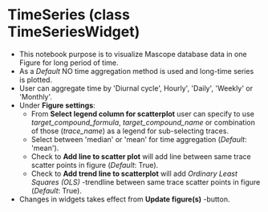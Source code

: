 # TimeSeries (class TimeSeriesWidget)

- This notebook purpose is to visualize Mascope database data in one Figure for long period of time.
- As a _Default_ NO time aggregation method is used and long-time series is plotted.
- User can aggregate time by 'Diurnal cycle', Hourly', 'Daily', 'Weekly' or 'Monthly'.
- Under **Figure settings**:
  - From **Select legend column for scatterplot** user can specify to use _target_compound_formula_, _target_compound_name_ or combination of those (_trace_name_) as a legend for sub-selecting traces.
  - Select between 'median' or 'mean' for time aggregation (_Default_: 'mean').
  - Check to **Add line to scatter plot** will add line between same trace scatter points in figure (_Default_: True).
  - Check to **Add trend line to scatterplot** will add _Ordinary Least Squares (OLS)_ -trendline between same trace scatter points in figure (_Default_: True).
- Changes in widgets takes effect from **Update figure(s)** -button.
